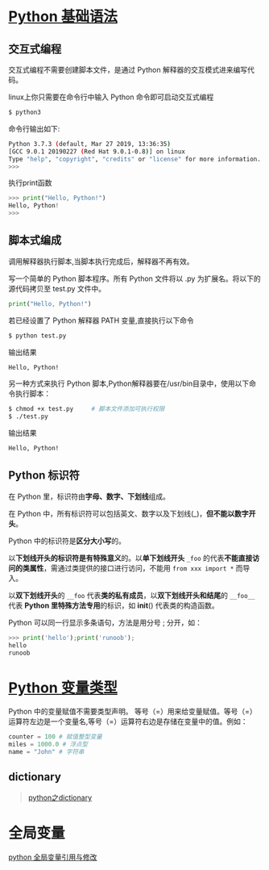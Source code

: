 # [Python 基础语法](https://www.runoob.com/python/python-basic-syntax.html)

## 交互式编程
交互式编程不需要创建脚本文件，是通过 Python 解释器的交互模式进来编写代码。

linux上你只需要在命令行中输入 Python 命令即可启动交互式编程
```bash
$ python3
```
命令行输出如下:
```bash
Python 3.7.3 (default, Mar 27 2019, 13:36:35)
[GCC 9.0.1 20190227 (Red Hat 9.0.1-0.8)] on linux
Type "help", "copyright", "credits" or "license" for more information.
>>>
```
执行print函数
```python
>>> print("Hello, Python!")
Hello, Python!
>>>
```
## 脚本式编成
调用解释器执行脚本,当脚本执行完成后，解释器不再有效。

写一个简单的 Python 脚本程序。所有 Python 文件将以 .py 为扩展名。将以下的源代码拷贝至 test.py 文件中。
```python
print("Hello, Python!")
```
若已经设置了 Python 解释器 PATH 变量,直接执行以下命令
```bash
$ python test.py
```
输出结果
```bash
Hello, Python!
```
另一种方式来执行 Python 脚本,Python解释器要在/usr/bin目录中，使用以下命令执行脚本：
```bash
$ chmod +x test.py     # 脚本文件添加可执行权限
$ ./test.py
```
输出结果
```bash
Hello, Python!
```
## Python 标识符
在 Python 里，标识符由**字母、数字、下划线**组成。

在 Python 中，所有标识符可以包括英文、数字以及下划线(_)，**但不能以数字开头**。

Python 中的标识符是**区分大小写**的。

以**下划线开头的标识符是有特殊意义**的。以**单下划线开头** `_foo` 的代表**不能直接访问的类属性**，需通过类提供的接口进行访问，不能用 `from xxx import *` 而导入。

以**双下划线开头**的 `__foo` 代表**类的私有成员**，以**双下划线开头和结尾**的 `__foo__ `代表 **Python 里特殊方法专用**的标识，如 __init__() 代表类的构造函数。

Python 可以同一行显示多条语句，方法是用分号 ; 分开，如：
```python
>>> print('hello');print('runoob');
hello
runoob
```
# [Python 变量类型](https://www.runoob.com/python/python-variable-types.html)

Python 中的变量赋值不需要类型声明。
等号（=）用来给变量赋值。等号（=）运算符左边是一个变量名,等号（=）运算符右边是存储在变量中的值。例如：
```python
counter = 100 # 赋值整型变量
miles = 1000.0 # 浮点型
name = "John" # 字符串
```
## dictionary
> [python之dictionary](https://www.cnblogs.com/zhangxinqi/p/7593011.html)

# 全局变量
[python 全局变量引用与修改](https://www.cnblogs.com/yanfengt/p/6305542.html)
